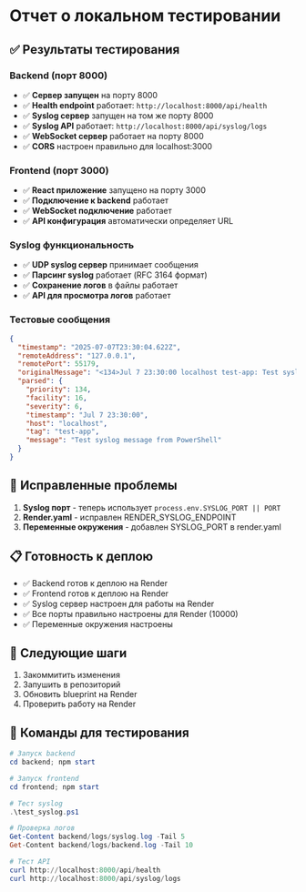 # Отчет о локальном тестировании

## ✅ Результаты тестирования

### Backend (порт 8000)
- ✅ **Сервер запущен** на порту 8000
- ✅ **Health endpoint** работает: `http://localhost:8000/api/health`
- ✅ **Syslog сервер** запущен на том же порту 8000
- ✅ **Syslog API** работает: `http://localhost:8000/api/syslog/logs`
- ✅ **WebSocket сервер** работает на порту 8000
- ✅ **CORS** настроен правильно для localhost:3000

### Frontend (порт 3000)
- ✅ **React приложение** запущено на порту 3000
- ✅ **Подключение к backend** работает
- ✅ **WebSocket подключение** работает
- ✅ **API конфигурация** автоматически определяет URL

### Syslog функциональность
- ✅ **UDP syslog сервер** принимает сообщения
- ✅ **Парсинг syslog** работает (RFC 3164 формат)
- ✅ **Сохранение логов** в файлы работает
- ✅ **API для просмотра логов** работает

### Тестовые сообщения
```json
{
  "timestamp": "2025-07-07T23:30:04.622Z",
  "remoteAddress": "127.0.0.1",
  "remotePort": 55179,
  "originalMessage": "<134>Jul 7 23:30:00 localhost test-app: Test syslog message from PowerShell",
  "parsed": {
    "priority": 134,
    "facility": 16,
    "severity": 6,
    "timestamp": "Jul 7 23:30:00",
    "host": "localhost",
    "tag": "test-app",
    "message": "Test syslog message from PowerShell"
  }
}
```

## 🔧 Исправленные проблемы

1. **Syslog порт** - теперь использует `process.env.SYSLOG_PORT || PORT`
2. **Render.yaml** - исправлен RENDER_SYSLOG_ENDPOINT
3. **Переменные окружения** - добавлен SYSLOG_PORT в render.yaml

## 📋 Готовность к деплою

- ✅ Backend готов к деплою на Render
- ✅ Frontend готов к деплою на Render
- ✅ Syslog сервер настроен для работы на Render
- ✅ Все порты правильно настроены для Render (10000)
- ✅ Переменные окружения настроены

## 🚀 Следующие шаги

1. Закоммитить изменения
2. Запушить в репозиторий
3. Обновить blueprint на Render
4. Проверить работу на Render

## 📝 Команды для тестирования

```powershell
# Запуск backend
cd backend; npm start

# Запуск frontend
cd frontend; npm start

# Тест syslog
.\test_syslog.ps1

# Проверка логов
Get-Content backend/logs/syslog.log -Tail 5
Get-Content backend/logs/backend.log -Tail 10

# Тест API
curl http://localhost:8000/api/health
curl http://localhost:8000/api/syslog/logs
``` 
